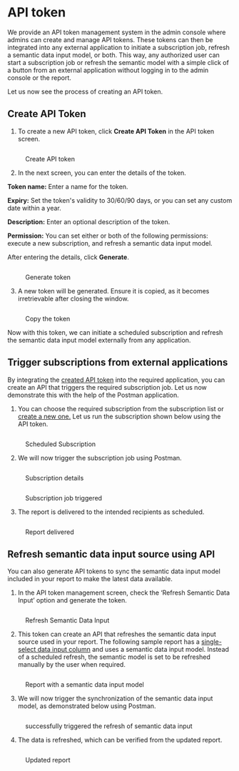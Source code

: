 # API token

We provide an API token management system in the admin console where admins can create and manage API tokens. These tokens can then be integrated into any external application to initiate a subscription job, refresh a semantic data input model, or both. This way, any authorized user can start a subscription job or refresh the semantic model with a simple click of a button from an external application without logging in to the admin console or the report.&#x20;

Let us now see the process of creating an API token.

## Create API Token

1. To create a new API token, click **Create API Token** in the API token screen.

<figure><img src="../../.gitbook/assets/image (748).png" alt=""><figcaption><p>Create API token</p></figcaption></figure>

2. In the next screen, you can enter the details of the token.

**Token name:** Enter a name for the token.

**Expiry:** Set the token's validity to 30/60/90 days, or you can set any custom date within a year.

**Description:** Enter an optional description of the token.

**Permission:** You can set either or both of the following permissions: execute a new subscription, and refresh a semantic data input model.

After entering the details, click **Generate**.

<figure><img src="../../.gitbook/assets/image (749).png" alt=""><figcaption><p>Generate token</p></figcaption></figure>

3. A new token will be generated. Ensure it is copied, as it becomes irretrievable after closing the window.

<figure><img src="../../.gitbook/assets/image (750).png" alt=""><figcaption><p>Copy the token</p></figcaption></figure>

Now with this token, we can initiate a scheduled subscription and refresh the semantic data input model externally from any application.

## **Trigger subscriptions from external applications**

By integrating the [created API token](api-token.md#create-api-token) into the required application, you can create an API that triggers the required subscription job. Let us now demonstrate this with the help of the Postman application.

1. You can choose the required subscription from the subscription list or [create a new one.](../../working-with-inforiver/11.-scheduling-reports/create-new-subscription/) Let us run the subscription shown below using the API token.

<figure><img src="../../.gitbook/assets/image (751).png" alt=""><figcaption><p>Scheduled Subscription</p></figcaption></figure>

2. We will now trigger the subscription job using Postman.

<figure><img src="../../.gitbook/assets/image (752).png" alt=""><figcaption><p>Subscription details</p></figcaption></figure>

<figure><img src="../../.gitbook/assets/9.1.2..png" alt=""><figcaption><p>Subscription job triggered</p></figcaption></figure>

3. The report is delivered to the intended recipients as scheduled.

<figure><img src="../../.gitbook/assets/image (754).png" alt=""><figcaption><p>Report delivered</p></figcaption></figure>

## **Refresh semantic data input source using API**

You can also generate API tokens to sync the semantic data input model included in your report to make the latest data available.

1. In the API token management screen, check the ‘Refresh Semantic Data Input’ option and generate the token.

<figure><img src="../../.gitbook/assets/9.2.1. sync refresh data input model-1.png" alt=""><figcaption><p>Refresh Semantic Data Input</p></figcaption></figure>

2. This token can create an API that refreshes the semantic data input source used in your report. The following sample report has a [single-select data input column](../../working-with-inforiver/4.-adding-business-logic-and-formulae/insert-manual-input-columns/dropdown/#id-1.-creating-a-list-of-values) and uses a semantic data input model. Instead of a scheduled refresh, the semantic model is set to be refreshed manually by the user when required.

<figure><img src="../../.gitbook/assets/9.2.2. report with semantic model.png" alt=""><figcaption><p>Report with a semantic data input model</p></figcaption></figure>

3. We will now trigger the synchronization of the semantic data input model, as demonstrated below using Postman.

<figure><img src="../../.gitbook/assets/9.2.3. sync refresh data input model-1.1.png" alt=""><figcaption><p>successfully triggered the refresh of semantic data input</p></figcaption></figure>

4. The data is refreshed, which can be verified from the updated report.

<figure><img src="../../.gitbook/assets/9.2.4. sync refresh data input model-2.png" alt=""><figcaption><p>Updated report</p></figcaption></figure>
